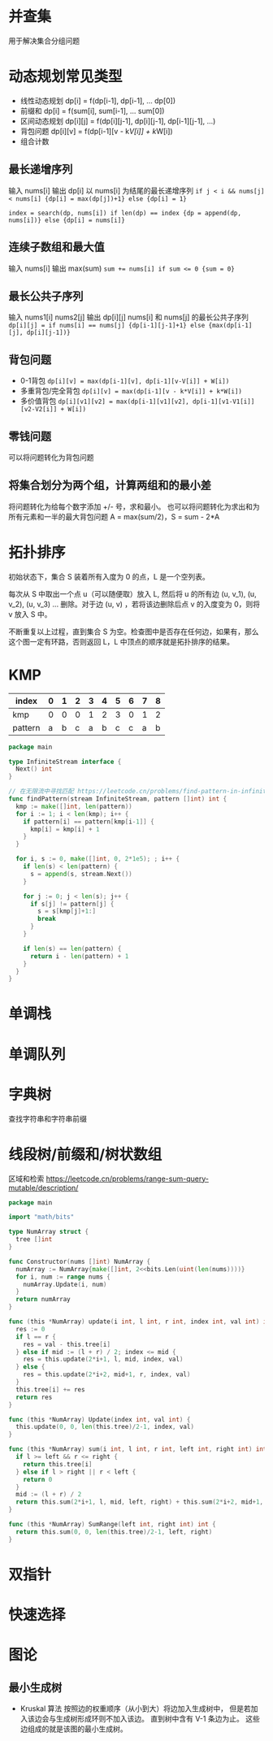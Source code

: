 # 并查集

用于解决集合分组问题

# 动态规划常见类型

- 线性动态规划 dp[i] = f(dp[i-1], dp[i-1], ... dp[0])
- 前缀和 dp[i] = f(sum[i], sum[i-1], ... sum[0])
- 区间动态规划 dp[i][j] = f(dp[i][j-1], dp[i][j-1], dp[i-1][j-1], ...)
- 背包问题 dp[i][v] = f(dp[i-1][v - k*V[i]] + k*W[i])
- 组合计数

## 最长递增序列

输入 nums[i]
输出 dp[i] 以 nums[i] 为结尾的最长递增序列
```if j < i && nums[j] < nums[i] {dp[i] = max(dp[j])+1} else {dp[i] = 1}```

```index = search(dp, nums[i]) if len(dp) == index {dp = append(dp, nums[i])} else {dp[i] = nums[i]}```

## 连续子数组和最大值

输入 nums[i]
输出 max(sum) ```sum += nums[i] if sum <= 0 {sum = 0}```

## 最长公共子序列

输入 nums1[i] nums2[j]
输出 dp[i][j] nums[i] 和 nums[j] 的最长公共子序列
```dp[i][j] = if nums[i] == nums[j] {dp[i-1][j-1]+1} else {max(dp[i-1][j], dp[i][j-1])} ```

## 背包问题

- 0-1背包 ```dp[i][v] = max(dp[i-1][v], dp[i-1][v-V[i]] + W[i])```
- 多重背包/完全背包 ```dp[i][v] = max(dp[i-1][v - k*V[i]] + k*W[i])```
- 多价值背包 ```dp[i][v1][v2] = max(dp[i-1][v1][v2], dp[i-1][v1-V1[i]][v2-V2[i]] + W[i])```

## 零钱问题

可以将问题转化为背包问题

## 将集合划分为两个组，计算两组和的最小差

将问题转化为给每个数字添加 +/- 号，求和最小。
也可以将问题转化为求出和为所有元素和一半的最大背包问题 A = max(sum/2)，S = sum - 2*A

# 拓扑排序

初始状态下，集合 S 装着所有入度为 0 的点，L 是一个空列表。

每次从 S 中取出一个点 u（可以随便取）放入 L, 然后将 u 的所有边 (u, v_1), (u, v_2), (u, v_3) ... 删除。对于边 (u, v)
，若将该边删除后点 v 的入度变为 0，则将 v 放入 S 中。

不断重复以上过程，直到集合 S 为空。检查图中是否存在任何边，如果有，那么这个图一定有环路，否则返回 L，L 中顶点的顺序就是拓扑排序的结果。

# KMP

| index   | 0 | 1 | 2 | 3 | 4 | 5 | 6 | 7 | 8 |
|---------|---|---|---|---|---|---|---|---|---|
| kmp     | 0 | 0 | 0 | 1 | 2 | 3 | 0 | 1 | 2 |
| pattern | a | b | c | a | b | c | c | a | b |

```go
package main

type InfiniteStream interface {
  Next() int
}

// 在无限流中寻找匹配 https://leetcode.cn/problems/find-pattern-in-infinite-stream-ii/description/
func findPattern(stream InfiniteStream, pattern []int) int {
  kmp := make([]int, len(pattern))
  for i := 1; i < len(kmp); i++ {
    if pattern[i] == pattern[kmp[i-1]] {
      kmp[i] = kmp[i] + 1
    }
  }

  for i, s := 0, make([]int, 0, 2*1e5); ; i++ {
    if len(s) < len(pattern) {
      s = append(s, stream.Next())
    }

    for j := 0; j < len(s); j++ {
      if s[j] != pattern[j] {
        s = s[kmp[j]+1:]
        break
      }
    }

    if len(s) == len(pattern) {
      return i - len(pattern) + 1
    }
  }
}

```

# 单调栈

# 单调队列

# 字典树

查找字符串和字符串前缀

# 线段树/前缀和/树状数组

区域和检索 https://leetcode.cn/problems/range-sum-query-mutable/description/

```go
package main

import "math/bits"

type NumArray struct {
  tree []int
}

func Constructor(nums []int) NumArray {
  numArray := NumArray{make([]int, 2<<bits.Len(uint(len(nums))))}
  for i, num := range nums {
    numArray.Update(i, num)
  }
  return numArray
}

func (this *NumArray) update(i int, l int, r int, index int, val int) int {
  res := 0
  if l == r {
    res = val - this.tree[i]
  } else if mid := (l + r) / 2; index <= mid {
    res = this.update(2*i+1, l, mid, index, val)
  } else {
    res = this.update(2*i+2, mid+1, r, index, val)
  }
  this.tree[i] += res
  return res
}

func (this *NumArray) Update(index int, val int) {
  this.update(0, 0, len(this.tree)/2-1, index, val)
}

func (this *NumArray) sum(i int, l int, r int, left int, right int) int {
  if l >= left && r <= right {
    return this.tree[i]
  } else if l > right || r < left {
    return 0
  }
  mid := (l + r) / 2
  return this.sum(2*i+1, l, mid, left, right) + this.sum(2*i+2, mid+1, r, left, right)
}

func (this *NumArray) SumRange(left int, right int) int {
  return this.sum(0, 0, len(this.tree)/2-1, left, right)
}

```

# 双指针

# 快速选择

# 图论

## 最小生成树

- Kruskal 算法
  按照边的权重顺序（从小到大）将边加入生成树中，
  但是若加入该边会与生成树形成环则不加入该边。
  直到树中含有 V-1 条边为止。
  这些边组成的就是该图的最小生成树。